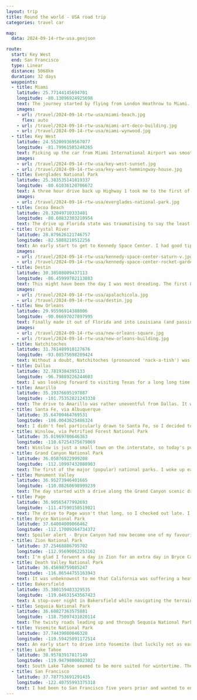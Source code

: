 ```yaml
---
layout: trip
title: Round the world - USA road trip
categories: travel car

map:
  data: 2024-09-14-rtw-usa.geojson

route:
  start: Key West
  end: San Francisco
  type: Linear
  distance: 5068km
  duration: 32 days
  waypoints:
  - title: Miami
    latitude: 25.77144145694701
    longitude: -80.13096924925698
    text: The journey started by flying from London Heathrow to Miami. A couple of days were spent here to adapt to the time difference, and get the lay of the land. Much of the time was spent relaxing, and making sure I had things organised to ensure a smooth road trip ahead. I walked a loop around South Beach to view the Art Deco architecture, and visited the graffiti walls of Wynwood.
    images:
    - url: /travel/2024-09-14-rtw-usa/miami-beach.jpg
      flex: auto
    - url: /travel/2024-09-14-rtw-usa/miami-art-deco-building.jpg
    - url: /travel/2024-09-14-rtw-usa/miami-wynwood.jpg
  - title: Key West
    latitude: 24.552009369567077
    longitude: -81.79961585248265
    text: Picking up the car from Miami International Airport was smooth. I took my time to get acquainted with it and drove to a nearby Walmart to pick up some supplies for the road. I made sure the car always had a couple of water bottles in case of emergencies. The drive to Key West was relatively straightforward; mainly driving south on Highway 1. I stopped off for lunch at Bad Boy Burrito in Islamorada. The sun was mighty and food tasty. I had a couple of nights in Key West and visited Hemmingway's House, the Southernmost point of continental America, and sampled some tasty Cuban cuisine. The weather wasn't the best, but that didn't detract that the road trip had officially begun. Sunset viewing at Mallory Square is highly recommended.
    images:
    - url: /travel/2024-09-14-rtw-usa/key-west-sunset.jpg
    - url: /travel/2024-09-14-rtw-usa/key-west-hemmingway-house.jpg
  - title: Everglades National Park
    latitude: 25.383535141819337
    longitude: -80.61036120706672
    text: A three hour drive back up Highway 1 took me to the first of many national parks. No alligators strolling around unfortunately, but saw a lot of dragonflies. Walked a couple of boardwalk trails before driving on to a few other observation points. It is an incredibly peaceful place.
    images:
    - url: /travel/2024-09-14-rtw-usa/everglades-national-park.jpg
  - title: Cocoa Beach
    latitude: 28.32049710333401
    longitude: -80.60832303210954
    text: The drive up Florida state was traumatising to say the least. The brief stint on Interstate 95 had me witness confusing signs regarding toll roads, multiple crashes and the infamous 6 or 7 lanes of high speed traffic. I can never understand why undertaking is allowed. After a lunch break in West Palm Beach I decided to take Highway 1 instead. That turned out to be a good decision. Soon after lunch, a couple hours of torrential tropical rain started. Visibility was low; I could barely see the car in front nor road markings. This experience meant I didn't see Cocoa Beach proper; rest in the hotel was needed.
  - title: Crystal River
    latitude: 28.879626121746757
    longitude: -82.5888210512256
    text: An early start to get to Kennedy Space Center. I had good tips to take the shuttle bus to see Saturn V first as it can be a long wait later in the day. Every exhibit was visited and information board read. I hadn't necessarily grasped the significance of space before for America but the Space Center certainly makes sure everyone leaves more patriotic. Great fun, even on my own, and highly recommended for all. The 4 hour drive over to Crystal River was tiring, but lounging beside the hotel pool for the evening soon fixed that.
    images:
    - url: /travel/2024-09-14-rtw-usa/kennedy-space-center-saturn-v.jpg
    - url: /travel/2024-09-14-rtw-usa/kennedy-space-center-rocket-garden.jpg
  - title: Destin
    latitude: 30.38508009437113
    longitude: -86.45999702113883
    text: This might have been the day I was most dreading. The first 8 hour driving day. I had planned a few break stops, and a dear friend recommended I hug the coast of the panhandle which is also known as the Redneck Riviera. The tree lined roads were a delight to drive on with the sea to the left. Lunch was in Apalachicola - a lovely plate of breaded shrimp! I also passed through the town of Seaside where the Truman Show was filmed. It was surreal. The beach at Destin was excellent with the finest white sand I've ever felt. This was my last chance of sunbathing on the beach before heading inland to continue west.
    images:
    - url: /travel/2024-09-14-rtw-usa/apalachicola.jpg
    - url: /travel/2024-09-14-rtw-usa/destin.jpg
  - title: New Orleans
    latitude: 29.95596914388006
    longitude: -90.06697027897995
    text: Finally made it out of Florida and into Louisiana (and passing through two other states on the way). New Orleans had a lot of promise, but I unfortunately did not get to experience the so-called 'southern hospitality' many people talk about. I did a walking tour of the French Quarter and it was great to learn about its history. Other than that, I didn't feel particularly safe walking around on my own. I probably visited on a game day and there were lots of loud people drunk on the streets at all times. Maybe a place to come back to with company in the future.
    images:
    - url: /travel/2024-09-14-rtw-usa/new-orleans-square.jpg
    - url: /travel/2024-09-14-rtw-usa/new-orleans-building.jpg
  - title: Natchitoches
    latitude: 31.761489910127676
    longitude: -93.08575698209424
    text: Without a doubt, Natchitoches (pronounced 'nack-a-tish') was the place I needed. I was the only guest at the bed-and-breakfast that night, an utterly delightful period American house. The town itself was incredibly peaceful with a stroll along the river a must do. It was perfect after the chaos of New Orleans, and the point at which I started to enjoy the road trip.
  - title: Dallas
    latitude: 32.7819384395133
    longitude: -96.79889226244603
    text: I was looking forward to visiting Texas for a long long time. Of course, for the BBQ and it did not disappoint. Public transport wasn't the best as it often had delays. On my full rest day of not having to drive, I visited the Book Depository Museum to learn about the assassination of John F. Kennedy. It was really well done. I then took the bus up to West Village and walked the Katy Trail all the way back to Downtown. It's a disused railway line (you know how much I love walking those) turned public park. It was great to see so many people walking, running and cycling. A far cry from the disappointing sight of people driving from shop to shop even if it was one block away.
  - title: Amarillo
    latitude: 35.19376695197887
    longitude: -101.75352821243338
    text: The drive to Amarillo was rather uneventful from Dallas. It was an interesting feeling driving down Elm Street, the street where JFK was shot. I'm not sure if anyone else has that feeling too. I stayed at the Big Texan Motel which is next door to The Big Texan Steak Ranch. It is a fun themed restaurant where staff are dressed in cowboy boots and hats. Some people ordered gigantic steaks and just worked their way through for dinner. Impressive indeed!
  - title: Santa Fe, via Albuquerque
    latitude: 35.64700464769531
    longitude: -106.0043625486324
    text: I didn't feel particularly drawn to Santa Fe, so I decided to detour to Albuquerque and take the cable car up to Sandia Mountains. Upon arrival, they suggested buying tickets online as entry onto the cable car was timed, so I bought them while waiting in line for 30 minutes. The views from the top were amazing and marked a point in the trip where I would spend a lot more time amongst nature.
  - title: Winslow, via Petrified Forest National Park
    latitude: 35.01969700646363
    longitude: -110.67254375679069
    text: Winslow is just a small town on the interstate, so today's point of interest was Petrified Forest National Park. It is a park where you drive through yourself after paying the entrance fee. There is a small cafe at the visitor centre which was very welcome. They show a really informative video while you can enjoy lunch. As you drive through the park, there are lots of observation points to stop at and enjoy the views. Hiking trails are available, but they are only 1-2 km. There is a second visitor centre to the south of the park, and you can walk amongst the petrified trees behind it.
  - title: Grand Canyon National Park
    latitude: 36.05876922999208
    longitude: -112.10997432088983
    text: The first of the major (popular) national parks. I woke up early and drove into Grand Canyon for 9am from Winslow. Since I was staying at Yavapai Lodge (located in the park), I parked next to the lodge building and took the shuttle bus to the visitor centre. As you approach your first view of the canyon, you can help but gasp in amazement and hear many other people do the same! The South Rim trail is a great way to see so much of Grand Canyon. Walking all the way to Hopi Point was not too difficult, after which I took the shuttle bus to the end of the line. The hikes down to the valley looked great fun, but given I only had one day and without proper planning thought it not wise to attempt. Definitely something for my next visit!
  - title: Monument Valley
    latitude: 36.95273946401665
    longitude: -110.08260698999239
    text: The day started with a drive along the Grand Canyon scenic drive, then onwards to Monument Valley. It is in the Navejo reservation. I didn't want to risk damaging my rental car, so booked a deluxe tour with Goulding's (the place I was staying that night too). It was amazing (4.5 hours) and ended during sunset where the light was the best. So much information available and a small group in an open truck. Their shop, museum and restaurant were also really good.
  - title: Page
    latitude: 36.90565477992693
    longitude: -111.47590150519021
    text: The drive to Page wasn't that long, so I checked out late. I also booked a tour to go to Antelope Canyon in the afternoon. The time-zone changes were quite hard to deal with and complicated the scheduling. I'd say the tour through Antelope Canyon wasn't that good, especially compared to the amazing tour at Monument Valley the day before. There were many tour groups, and you are led through the canyon being instructed where and how to take those Instagram worthy photos. If you own an iPhone you'll have a good time. Android phone cameras consistently struggled. Other points of interest were Horseshoe Bend (where so many people go too close to the edge for that photo), The Chains at Lake Powell and the Glen Canyon Dam.
  - title: Bryce National Park
    latitude: 37.64004009066462
    longitude: -112.17009264734372
    text: Spoiler alert - Bryce Canyon had now become one of my favourite national parks in America. It is really well set up with ample parking if you drive around a bit. The shuttle buses are great too. I hiked from Bryce Point to Sunset Point on the rim trail, then down Navejo Loop across to Queen's Garden, up to Sunrise point and back to Sunset Point. It was phenomenal! The difficulty wasn't too hard, but the high altitude was the big difference to my previous hikes. I found myself a lot more dehydrated and out of breath, something to keep in mind for the future. I loved Bryce Canyon so much, I came back the next day for a more relaxed hike.
  - title: Zion National Park
    latitude: 37.25468886795702
    longitude: -112.95690062253162
    text: I'm glad I forwent a day in Zion for an extra day in Bryce Canyon. The stress of Zion comes with having to drive in early in pitch darkness to get a parking space before 6am, and then queueing to get the first shuttle bus. Even at 7am there were about a hundred people waiting in line. The hikes in Zion are nice, but as I started making my way back to the visitor centre the trails got quite congested. The shuttle bus stop at the visitor centre at 12 noon stretched to 300+ people; I was glad I came early. Since the temperature was reaching 35C and above, I decided not to hike the Watchmen Trail given it doesn't have much tree cover.
  - title: Death Valley National Park
    latitude: 36.45698759085247
    longitude: -116.86544755163943
    text: It was unbeknownst to me that California was suffering a heat wave when I drove into Death Valley. Furthermore, it was only when I read the information boards at the visitor centre that I found out Death Valley is the hottest place in America. At 45C, I can safely say it was hot! The scenery and drives through the park were incredible though. There were stretches of road where you have to be really careful not to overheat the car by turned off the air conditioning, and tempering the brakes.
  - title: Bakersfield
    latitude: 35.380159483329535
    longitude: -119.04631543567423
    text: A stop-over night in Bakersfield while navigating the terrain to get to the next set of national parks. Stayed in a boutique hotel which was very welcome. It had a beautiful pool and gym. A great place to relax and reset.
  - title: Sequoia National Park
    latitude: 36.60827363575881
    longitude: -118.75097431020114
    text: The twisty roads leading up and through Sequoia National Park are really fun to drive. Makes for a big difference to the monotonous interstates. Similar to other national parks, this one you drive through yourself and find a place to park. I enjoyed the information in the museum, and then went hiking through all the amazing trees. The shade offered was very welcome as it was a sunny day.
  - title: Yosemite National Park
    latitude: 37.74439080046328
    longitude: -119.59425091172514
    text: An early start to drive into Yosemite (but luckily not as early as Zion). As the sun rose, I entered the park proper and was greeted by the immensely vast cliff walls. I was stunned. Since I only had one full day in Yosemite, and it was my first time, I decided to book a tour up to Glacier Point, and I'm glad I did. We got to see lots of famous points in Yosemite, and the tour guide gave us lots of interesting information en route. We had just under two hours at Glacier Point and saw fantastic views of Half Dome. Most people hiked back down to the valley, but I didn't have any of my proper hiking gear I had a return ticket instead. The bus made an impromptu stop at Tunnel View for us, and it was amazing. Upon returning to the valley floor, I had a picnic and strolled around visiting (dry) waterfalls, museums and shops. Truly incredible place, and one I might just put as my favourite national park I visited on this trip.
  - title: Lake Tahoe
    latitude: 38.95783917817149
    longitude: -119.94798000023022
    text: South Lake Tahoe seemed to be more suited for wintertime. There were water sports on offer, but with it being shoulder season, the temperatures didn't lend well to getting in the water. Instead, I went hiking in the Van Sickle Bi State park which was great fun. A nice relaxing time in between lots of national parks, and driving into the last big city.
  - title: San Francisco
    latitude: 37.787753691291435
    longitude: -122.40755993375318
    text: I had been to San Francisco five years prior and wanted to end the road trip somewhere familiar. Staying next to Union Square was very convenient to drop off the car, and explore the city. I had already done all the touristy locations last time (which are great) so managed to have a couple of days just walking around taking in the city. The Cable Car Museum is excellent. SFMoMa was good too. I had to visit Chinatown and the Wharfs again; they are great to walk around. Soon enough, it was time to head to SFO and fly out of America.
---
```

